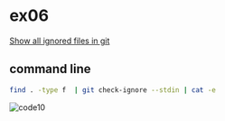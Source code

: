 # ex06  

[Show all ignored files in git](https://stackoverflow.com/a/24621695)   

## command line  
```bash
find . -type f  | git check-ignore --stdin | cat -e
```  
![code10](https://github.com/seaboie/flutter_trick/assets/96678854/7e8e7209-1caa-45b5-a48f-b49216a074f9)  


